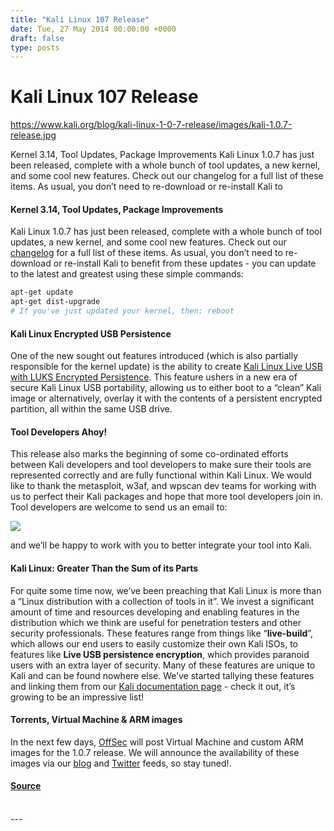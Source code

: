 ```yaml
---
title: "Kali Linux 107 Release"
date: Tue, 27 May 2014 00:00:00 +0000
draft: false
type: posts
---
```

# Kali Linux 107 Release

https://www.kali.org/blog/kali-linux-1-0-7-release/images/kali-1.0.7-release.jpg



Kernel 3.14, Tool Updates, Package Improvements Kali Linux 1.0.7 has just been released, complete with a whole bunch of tool updates, a new kernel, and some cool new features. Check out our changelog for a full list of these items. As usual, you don&rsquo;t need to re-download or re-install Kali to

#### Kernel 3.14, Tool Updates, Package Improvements

Kali Linux 1.0.7 has just been released, complete with a whole bunch of tool updates, a new kernel, and some cool new features. Check out our [changelog](https://bugs.kali.org/changelog_page.php) for a full list of these items. As usual, you don’t need to re-download or re-install Kali to benefit from these updates - you can update to the latest and greatest using these simple commands:

```sh
apt-get update
apt-get dist-upgrade
# If you've just updated your kernel, then: reboot
```

#### Kali Linux Encrypted USB Persistence

One of the new sought out features introduced (which is also partially responsible for the kernel update) is the ability to create [Kali Linux Live USB with LUKS Encrypted Persistence](https://www.offsec.com/kali-linux/kali-encrypted-usb-persistence/). This feature ushers in a new era of secure Kali Linux USB portability, allowing us to either boot to a “clean” Kali image or alternatively, overlay it with the contents of a persistent encrypted partition, all within the same USB drive.

#### Tool Developers Ahoy!

This release also marks the beginning of some co-ordinated efforts between Kali developers and tool developers to make sure their tools are represented correctly and are fully functional within Kali Linux. We would like to thank the metasploit, w3af, and wpscan dev teams for working with us to perfect their Kali packages and hope that more tool developers join in. Tool developers are welcome to send us an email to:

[![](https://www.kali.org/blog/kali-linux-1-0-7-release/images/info-email-fix.png)](https://www.kali.org/blog/kali-linux-1-0-7-release/images/info-email-fix.png)

and we’ll be happy to work with you to better integrate your tool into Kali.

#### Kali Linux: Greater Than the Sum of its Parts

For quite some time now, we’ve been preaching that Kali Linux is more than a “Linux distribution with a collection of tools in it”. We invest a significant amount of time and resources developing and enabling features in the distribution which we think are useful for penetration testers and other security professionals. These features range from things like “**live-build**”, which allows our end users to easily customize their own Kali ISOs, to features like **Live USB persistence encryption**, which provides paranoid users with an extra layer of security. Many of these features are unique to Kali and can be found nowhere else. We’ve started tallying these features and linking them from our [Kali documentation page](https://www.kali.org/docs/) - check it out, it’s growing to be an impressive list!

#### Torrents, Virtual Machine & ARM images

In the next few days, [OffSec](https://www.offsec.com/) will post Virtual Machine and custom ARM images for the 1.0.7 release. We will announce the availability of these images via our [blog](https://www.offsec.com/blog/) and [Twitter](https://twitter.com/offsectraining) feeds, so stay tuned!.

#### [Source](https://www.kali.org/blog/kali-linux-1-0-7-release/)

<br/>
---
